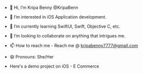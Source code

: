 - 👋 Hi, I’m Kripa Benny @KripaBenn
- 👀 I’m interested in iOS Application development.
- 🌱 I’m currently learning SwiftUI, Swift, Objective C, etc.
- 💞️ I’m looking to collaborate on anything that intrigues me.
- 📫 How to reach me - Reach me @ kripabenny7777@gmail.com
- 😄 Pronouns: She/Her

- 
  Here's a demo project on iOS - E Commerce

<!---
KripaBenn/KripaBenn is a ✨ special ✨ repository because its `README.md` (this file) appears on your GitHub profile.
You can click the Preview link to take a look at your changes.
--->
